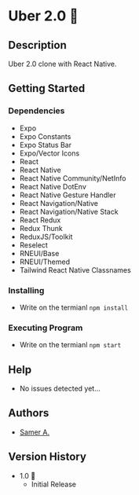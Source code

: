 # Uber 2.0 🚀

## Description

Uber 2.0 clone with React Native.

## Getting Started

### Dependencies

- Expo
- Expo Constants
- Expo Status Bar
- Expo/Vector Icons
- React
- React Native
- React Native Community/NetInfo
- React Native DotEnv
- React Native Gesture Handler
- React Navigation/Native
- React Navigation/Native Stack
- React Redux
- Redux Thunk
- ReduxJS/Toolkit
- Reselect
- RNEUI/Base
- RNEUI/Themed
- Tailwind React Native Classnames

### Installing

- Write on the termianl `npm install`

### Executing Program

- Write on the termianl `npm start`

## Help

- No issues detected yet...

## Authors

- [Samer A.](https://cleversamer.web.app/)

## Version History

- 1.0 🚀
  - Initial Release
